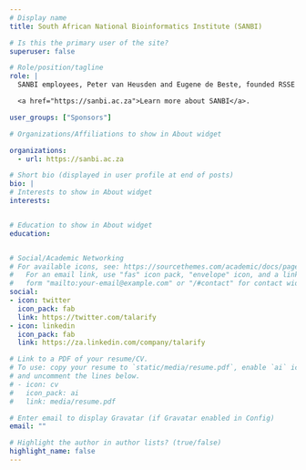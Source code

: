 ```yaml
---
# Display name
title: South African National Bioinformatics Institute (SANBI)

# Is this the primary user of the site?
superuser: false

# Role/position/tagline
role: |
  SANBI employees, Peter van Heusden and Eugene de Beste, founded RSSE Africa in 2019. Subsequently they lead a three-month project as part of the Open Life Science programme to create the website and help foster the community. Peter plays an important role in the community as mentor, adviser, and advocate for African RSSEs.

  <a href="https://sanbi.ac.za">Learn more about SANBI</a>.

user_groups: ["Sponsors"]

# Organizations/Affiliations to show in About widget

organizations:  
  - url: https://sanbi.ac.za

# Short bio (displayed in user profile at end of posts)
bio: |
# Interests to show in About widget
interests:


# Education to show in About widget
education:


# Social/Academic Networking
# For available icons, see: https://sourcethemes.com/academic/docs/page-builder/#icons
#   For an email link, use "fas" icon pack, "envelope" icon, and a link in the
#   form "mailto:your-email@example.com" or "/#contact" for contact widget.
social:
- icon: twitter
  icon_pack: fab
  link: https://twitter.com/talarify
- icon: linkedin
  icon_pack: fab
  link: https://za.linkedin.com/company/talarify

# Link to a PDF of your resume/CV.
# To use: copy your resume to `static/media/resume.pdf`, enable `ai` icons in `params.toml`, 
# and uncomment the lines below.
# - icon: cv
#   icon_pack: ai
#   link: media/resume.pdf

# Enter email to display Gravatar (if Gravatar enabled in Config)
email: ""

# Highlight the author in author lists? (true/false)
highlight_name: false
---
```



